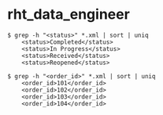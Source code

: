# rht_data_engineer

    $ grep -h "<status>" *.xml | sort | uniq
        <status>Completed</status>
        <status>In Progress</status>
        <status>Received</status>
        <status>Reopened</status>
    
    $ grep -h "<order_id>" *.xml | sort | uniq
        <order_id>101</order_id>
        <order_id>102</order_id>
        <order_id>103</order_id>
        <order_id>104</order_id>

